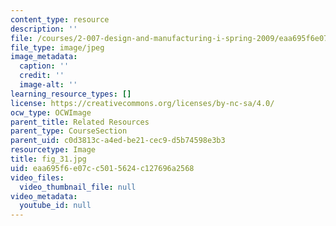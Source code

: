 ```yaml
---
content_type: resource
description: ''
file: /courses/2-007-design-and-manufacturing-i-spring-2009/eaa695f6e07cc5015624c127696a2568_fig_31.jpg
file_type: image/jpeg
image_metadata:
  caption: ''
  credit: ''
  image-alt: ''
learning_resource_types: []
license: https://creativecommons.org/licenses/by-nc-sa/4.0/
ocw_type: OCWImage
parent_title: Related Resources
parent_type: CourseSection
parent_uid: c0d3813c-a4ed-be21-cec9-d5b74598e3b3
resourcetype: Image
title: fig_31.jpg
uid: eaa695f6-e07c-c501-5624-c127696a2568
video_files:
  video_thumbnail_file: null
video_metadata:
  youtube_id: null
---
```


